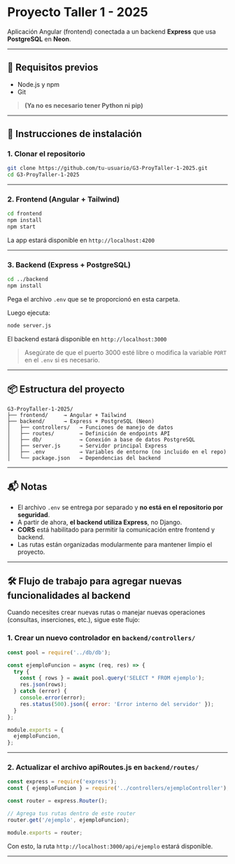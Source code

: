 # Proyecto Taller 1 - 2025

Aplicación Angular (frontend) conectada a un backend **Express** que usa **PostgreSQL** en **Neon**.

---

## 🔧 Requisitos previos

- Node.js y npm
- Git

> **(Ya no es necesario tener Python ni pip)**

---

## 🚀 Instrucciones de instalación

### 1. Clonar el repositorio

```bash
git clone https://github.com/tu-usuario/G3-ProyTaller-1-2025.git
cd G3-ProyTaller-1-2025
```

---

### 2. Frontend (Angular + Tailwind)

```bash
cd frontend
npm install
npm start
```

La app estará disponible en `http://localhost:4200`

---

### 3. Backend (Express + PostgreSQL)

```bash
cd ../backend
npm install
```

Pega el archivo `.env` que se te proporcionó en esta carpeta.

Luego ejecuta:

```bash
node server.js
```

El backend estará disponible en `http://localhost:3000`

> Asegúrate de que el puerto 3000 esté libre o modifica la variable `PORT` en el `.env` si es necesario.

---

## 📦 Estructura del proyecto

```
G3-ProyTaller-1-2025/
├── frontend/     → Angular + Tailwind
├── backend/      → Express + PostgreSQL (Neon)
│   ├── controllers/   → Funciones de manejo de datos
│   ├── routes/        → Definición de endpoints API
│   ├── db/            → Conexión a base de datos PostgreSQL
│   ├── server.js      → Servidor principal Express
│   ├── .env           → Variables de entorno (no incluido en el repo)
│   └── package.json   → Dependencias del backend
```

---

## 📬 Notas

- El archivo `.env` se entrega por separado y **no está en el repositorio por seguridad**.
- A partir de ahora, **el backend utiliza Express**, no Django.
- **CORS** está habilitado para permitir la comunicación entre frontend y backend.
- Las rutas están organizadas modularmente para mantener limpio el proyecto.

---

## 🛠️ Flujo de trabajo para agregar nuevas funcionalidades al backend

Cuando necesites crear nuevas rutas o manejar nuevas operaciones (consultas, inserciones, etc.), sigue este flujo:

### 1. Crear un nuevo **controlador** en `backend/controllers/`

```javascript
const pool = require('../db/db');

const ejemploFuncion = async (req, res) => {
  try {
    const { rows } = await pool.query('SELECT * FROM ejemplo');
    res.json(rows);
  } catch (error) {
    console.error(error);
    res.status(500).json({ error: 'Error interno del servidor' });
  }
};

module.exports = {
  ejemploFuncion,
};
```

---

### 2. Actualizar el archivo **apiRoutes.js** en `backend/routes/`

```javascript
const express = require('express');
const { ejemploFuncion } = require('../controllers/ejemploController');

const router = express.Router();

// Agrega tus rutas dentro de este router
router.get('/ejemplo', ejemploFuncion);

module.exports = router;
```

Con esto, la ruta `http://localhost:3000/api/ejemplo` estará disponible.

---